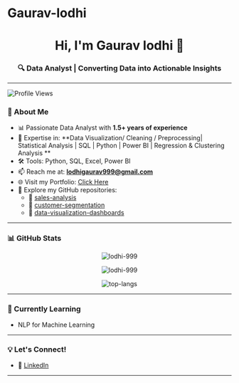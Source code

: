 # Gaurav-lodhi

<h1 align="center">Hi, I'm Gaurav lodhi 👋</h1>
<h3 align="center">🔍 Data Analyst | Converting Data into Actionable Insights</h3>

---

<p align="left">
  <img src="https://komarev.com/ghpvc/?username= lodhi-999 &style=flat-square&color=0e75b6" alt=" Profile Views" />
</p>


### 🔹 About Me

- 📊 Passionate Data Analyst with **1.5+ years of experience**
- 📍 Expertise in: **Data Visualization/ Cleaning / Preprocessing| Statistical Analysis | SQL | Python | Power BI | Regression & Clustering Analysis **
- 🛠️ Tools: Python, SQL, Excel, Power BI
- 📫 Reach me at: **lodhigaurav999@gmail.com**
- 🌐 Visit my Portfolio: [Click Here](https://www.linkedin.com/in/gaurav-lodhi999)
- 📂 Explore my GitHub repositories:
  - 🔹 [sales-analysis](https://github.com/your-username/sales-analysis)
  - 🔹 [customer-segmentation](https://github.com/your-username/customer-segmentation)
  - 🔹 [data-visualization-dashboards](https://github.com/your-username/data-visualization-dashboards)

---

### 📊 GitHub Stats

<p align="center">
  <img src="https://komarev.com/ghpvc/?username=  lodhi-999 &label=Profile%20Views&color=0e75b6&style=flat" alt="lodhi-999" />
</p>

<p align="center">
  <img align="center" src="https://github-readme-streak-stats.herokuapp.com/?user=  lodhi-999 &theme=default" alt="lodhi-999" />
</p>

<p align="center">
  <img align="center" src="https://github-readme-stats.vercel.app/api/top-langs/?username=lodhi-999 &layout=compact&theme=default" alt="top-langs" />
</p>

---

### 🌱 Currently Learning
- NLP for Machine Learning


---

### 💡 Let's Connect!
- 💼 [LinkedIn](https://www.linkedin.com/in/gaurav-lodhi999)
---
